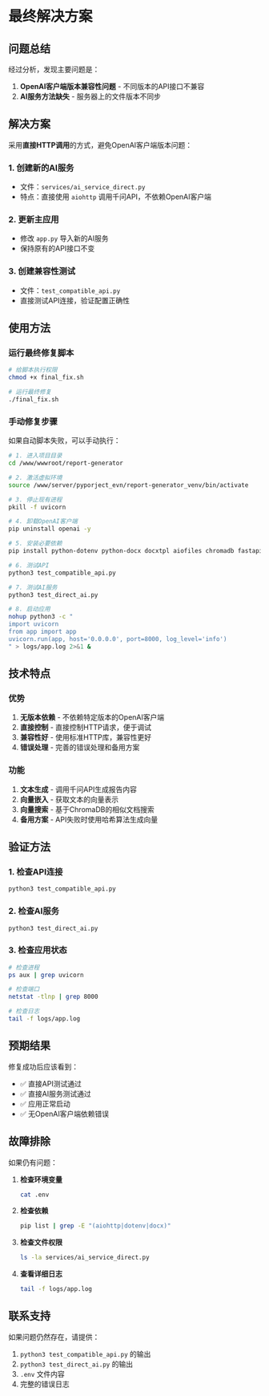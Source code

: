 # 最终解决方案

## 问题总结

经过分析，发现主要问题是：
1. **OpenAI客户端版本兼容性问题** - 不同版本的API接口不兼容
2. **AI服务方法缺失** - 服务器上的文件版本不同步

## 解决方案

采用**直接HTTP调用**的方式，避免OpenAI客户端版本问题：

### 1. 创建新的AI服务
- 文件：`services/ai_service_direct.py`
- 特点：直接使用 `aiohttp` 调用千问API，不依赖OpenAI客户端

### 2. 更新主应用
- 修改 `app.py` 导入新的AI服务
- 保持原有的API接口不变

### 3. 创建兼容性测试
- 文件：`test_compatible_api.py`
- 直接测试API连接，验证配置正确性

## 使用方法

### 运行最终修复脚本

```bash
# 给脚本执行权限
chmod +x final_fix.sh

# 运行最终修复
./final_fix.sh
```

### 手动修复步骤

如果自动脚本失败，可以手动执行：

```bash
# 1. 进入项目目录
cd /www/wwwroot/report-generator

# 2. 激活虚拟环境
source /www/server/pyporject_evn/report-generator_venv/bin/activate

# 3. 停止现有进程
pkill -f uvicorn

# 4. 卸载OpenAI客户端
pip uninstall openai -y

# 5. 安装必要依赖
pip install python-dotenv python-docx docxtpl aiofiles chromadb fastapi uvicorn python-multipart jinja2 aiohttp

# 6. 测试API
python3 test_compatible_api.py

# 7. 测试AI服务
python3 test_direct_ai.py

# 8. 启动应用
nohup python3 -c "
import uvicorn
from app import app
uvicorn.run(app, host='0.0.0.0', port=8000, log_level='info')
" > logs/app.log 2>&1 &
```

## 技术特点

### 优势
1. **无版本依赖** - 不依赖特定版本的OpenAI客户端
2. **直接控制** - 直接控制HTTP请求，便于调试
3. **兼容性好** - 使用标准HTTP库，兼容性更好
4. **错误处理** - 完善的错误处理和备用方案

### 功能
1. **文本生成** - 调用千问API生成报告内容
2. **向量嵌入** - 获取文本的向量表示
3. **向量搜索** - 基于ChromaDB的相似文档搜索
4. **备用方案** - API失败时使用哈希算法生成向量

## 验证方法

### 1. 检查API连接
```bash
python3 test_compatible_api.py
```

### 2. 检查AI服务
```bash
python3 test_direct_ai.py
```

### 3. 检查应用状态
```bash
# 检查进程
ps aux | grep uvicorn

# 检查端口
netstat -tlnp | grep 8000

# 检查日志
tail -f logs/app.log
```

## 预期结果

修复成功后应该看到：
- ✅ 直接API测试通过
- ✅ 直接AI服务测试通过
- ✅ 应用正常启动
- ✅ 无OpenAI客户端依赖错误

## 故障排除

如果仍有问题：

1. **检查环境变量**
   ```bash
   cat .env
   ```

2. **检查依赖**
   ```bash
   pip list | grep -E "(aiohttp|dotenv|docx)"
   ```

3. **检查文件权限**
   ```bash
   ls -la services/ai_service_direct.py
   ```

4. **查看详细日志**
   ```bash
   tail -f logs/app.log
   ```

## 联系支持

如果问题仍然存在，请提供：
1. `python3 test_compatible_api.py` 的输出
2. `python3 test_direct_ai.py` 的输出
3. `.env` 文件内容
4. 完整的错误日志 